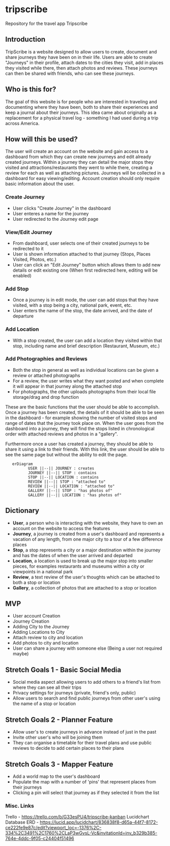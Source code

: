 # tripscribe
Repository for the travel app Tripscribe

## Introduction
TripScribe is a website designed to allow users to create, document and share journeys they have been on in their life. Users are able to create "Journeys" in their profile, attach dates to the cities they visit, add in places they visited while there, then attach photos and reviews. These journeys can then be shared with friends, who can see these journeys. 

## Who is this for?
The goal of this website is for people who are interested in traveling and documenting where they have been, both to share their experiences and keep a journal about their journeys. This idea came about originally as a replacement for a physical travel log - something I had used during a trip across America.

## How will this be used?
The user will create an account on the website and gain access to a dashboard from which they can create new journeys and edit already created journeys. Within a journey they can detail the major stops they visited and attractions/restaurants they went to while there, creating a review for each as well as attaching pictures. Journeys will be collected in a dashboard for easy viewing/editing. Account creation should only require basic information about the user.

### Create Journey
- User clicks "Create Journey" in the dashboard
- User enteres a name for the journey
- User redirected to the Journey edit page

### View/Edit Journey
- From dashboard, user selects one of their created journeys to be redirected to it
- User is shown information attached to that journey (Stops, Places Visited, Photos, etc.)
- User can click an "Edit Journey" button which allows them to add new details or edit existing one (When first redirected here, editing will be enabled)

### Add Stop 
- Once a journey is in edit mode, the user can add stops that they have visited, with a stop being a city, national park, event, etc.
- User enters the name of the stop, the date arrived, and the date of departure

### Add Location
- With a stop created, the user can add a location they visited within that stop, including name and brief description (Restaurant, Museum, etc.) 

### Add Photographies and Reviews
- Both the stop in general as well as individual locations can be given a review or attached photographs
- For a review, the user writes what they want posted and when complete it will appear in that journey along the attached stop
- For photographs, the other uploads photographs from their local file storage/drag and drop function 

These are the basic functions that the user should be able to accomplish. Once a journey has been created, the details of it should be able to be seen in the dashboard - for example showing the number of visited stops and range of dates that the journey took place on. When the user goes from the dashboard into a journey, they will find the stops listed in chronological order with attached reviews and photos in a "gallery". 

Furthermore once a user has created a journey, they should be able to share it using a link to their friends. With this link, the user should be able to see the same page but without the ability to edit the page.

```mermaid
   erDiagram
          USER ||--|| JOURNEY : creates
          JOURNEY ||--|| STOP : contains
          STOP ||--|| LOCATION : contains
          REVIEW ||--|| STOP : "attached to"
          REVIEW ||--|| LOCATION : "attached to"
          GALLERY ||--|| STOP : "has photos of"
          GALLERY ||--|| LOCATION : "has photos of"
```

## Dictionary 
- **User**, a person who is interacting with the website, they have to own an account on the website to access the features
- **Journey**, a journey is created from a user's dashboard and represents a vacation of any length, from one major city to a tour of a few difference places
- **Stop**, a stop represents a city or a major destination within the journey and has the dates of when the user arrived and departed
- **Location**, a location is used to break up the major stop into smaller pieces, for examples restaurants and museums within a city or viewpoints in a national park
- **Review**, a text review of the user's thoughts which can be attached to both a stop or location
- **Gallery**, a collection of photos that are attached to a stop or location

## MVP
- User account Creation
- Journey Creation
- Adding City to the Journey
- Adding Locations to City
- Attach review to city and location
- Add photos to city and location
- User can share a journey with someone else (Being a user not required maybe)

## Stretch Goals 1 - Basic Social Media
- Social media aspect allowing users to add others to a friend's list from where they can see all their trips
- Privacy settings for journeys (private, friend's only, public)
- Allow users to search and find public journeys from other user's using the name of a stop or location

## Stretch Goals 2 - Planner Feature
- Allow user's to create journeys in advance instead of just in the past
- Invite other user's who will be joining them 
- They can organise a timetable for their travel plans and use public reviews to decide to add certain places to their plans

## Stretch Goals 3 - Mapper Feature
- Add a world map to the user's dashboard
- Populate the map with a number of 'pins' that represent places from their journeys
- Clicking a pin will select that journey as if they selected it from the list

### Misc. Links
Trello - https://trello.com/b/G33esPU4/tripscribe-kanban
Lucidchart Database ERD - https://lucid.app/lucidchart/836838f8-d65a-44f7-8172-ce222fe9e87c/edit?viewport_loc=-1376%2C-334%2C3491%2C1760%2CLaP3wGvsL-Vc&invitationId=inv_b329b385-764e-4ddc-9f05-c24404f51496

